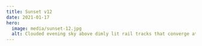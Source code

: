 ```yaml
---
title: Sunset v12
date: 2021-01-17
hero:
  image: media/sunset-12.jpg
  alt: Clouded evening sky above dimly lit rail tracks that converge at the horizon. A passenger train on the right with cars painted blue, yellow, and white.
---
```


